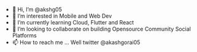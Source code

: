 - 👋 Hi, I’m @akshg05
- 👀 I’m interested in Mobile and Web Dev
- 🌱 I’m currently learning Cloud, Flutter and React
- 💞️ I’m looking to collaborate on building Opensource Community Social Platforms
- 📫 How to reach me ... Well twitter @akashgorai05

<!---
akshg05/akshg05 is a ✨ special ✨ repository because its `README.md` (this file) appears on your GitHub profile.
You can click the Preview link to take a look at your changes.
--->

